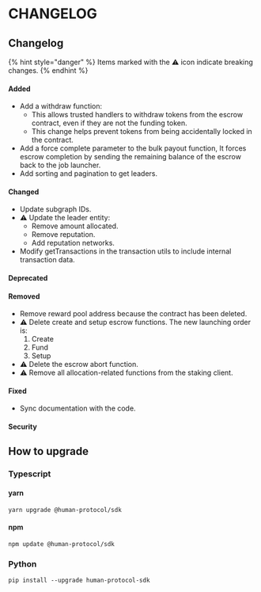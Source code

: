 # CHANGELOG

## Changelog



{% hint style="danger" %}
Items marked with the ⚠️ icon indicate breaking changes.
{% endhint %}

#### Added

* Add a withdraw function:
  * This allows trusted handlers to withdraw tokens from the escrow contract, even if they are not the funding token.
  * This change helps prevent tokens from being accidentally locked in the contract.
* Add a force complete parameter to the bulk payout function, It forces escrow completion by sending the remaining balance of the escrow back to the job launcher.
* Add sorting and pagination to get leaders.

#### Changed

* Update subgraph IDs.
* ⚠️ Update the leader entity:
  * Remove amount allocated.
  * Remove reputation.
  * Add reputation networks.
* Modify getTransactions in the transaction utils to include internal transaction data.

#### Deprecated

#### Removed

* Remove reward pool address because the contract has been deleted.
* ⚠️ Delete create and setup escrow functions. The new launching order is:
  1. Create
  2. Fund
  3. Setup
* ⚠️ Delete the escrow abort function.
* ⚠️ Remove all allocation-related functions from the staking client.

#### Fixed

* Sync documentation with the code.

#### Security

## How to upgrade

### Typescript

#### yarn

```
yarn upgrade @human-protocol/sdk
```

#### npm

```
npm update @human-protocol/sdk
```

### Python

```
pip install --upgrade human-protocol-sdk
```
